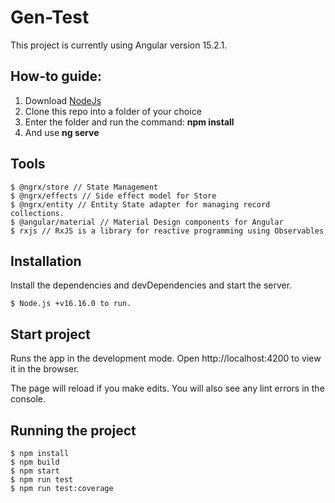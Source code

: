 # Gen-Test

This project is currently using Angular version 15.2.1.

## How-to guide:

1. Download [NodeJs](https://nodejs.org/en/download/)
2. Clone this repo into a folder of your choice
3. Enter the folder and run the command: **npm install**
4. And use **ng serve** 


## Tools

    $ @ngrx/store // State Management
    $ @ngrx/effects // Side effect model for Store
    $ @ngrx/entity // Entity State adapter for managing record collections.
    $ @angular/material // Material Design components for Angular
    $ rxjs // RxJS is a library for reactive programming using Observables
    
## Installation

Install the dependencies and devDependencies and start the server.

    $ Node.js +v16.16.0 to run.

## Start project

Runs the app in the development mode. Open http://localhost:4200 to view it in the browser.

The page will reload if you make edits. You will also see any lint errors in the console.

## Running the project

    $ npm install
    $ npm build
    $ npm start
    $ npm run test
    $ npm run test:coverage